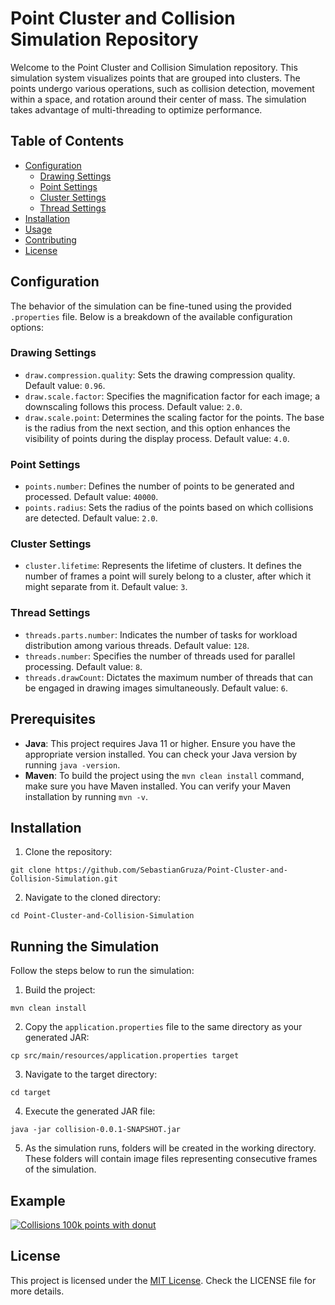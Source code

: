# Point Cluster and Collision Simulation Repository

Welcome to the Point Cluster and Collision Simulation repository. This simulation system visualizes points that are grouped into clusters. The points undergo various operations, such as collision detection, movement within a space, and rotation around their center of mass. The simulation takes advantage of multi-threading to optimize performance.

## Table of Contents

- [Configuration](#configuration)
    - [Drawing Settings](#drawing-settings)
    - [Point Settings](#point-settings)
    - [Cluster Settings](#cluster-settings)
    - [Thread Settings](#thread-settings)
- [Installation](#installation)
- [Usage](#usage)
- [Contributing](#contributing)
- [License](#license)

## Configuration

The behavior of the simulation can be fine-tuned using the provided `.properties` file. Below is a breakdown of the available configuration options:

### Drawing Settings
- `draw.compression.quality`: Sets the drawing compression quality. Default value: `0.96`.
- `draw.scale.factor`: Specifies the magnification factor for each image; a downscaling follows this process. Default value: `2.0`.
- `draw.scale.point`: Determines the scaling factor for the points. The base is the radius from the next section, and this option enhances the visibility of points during the display process. Default value: `4.0`.

### Point Settings
- `points.number`: Defines the number of points to be generated and processed. Default value: `40000`.
- `points.radius`: Sets the radius of the points based on which collisions are detected. Default value: `2.0`.

### Cluster Settings
- `cluster.lifetime`: Represents the lifetime of clusters. It defines the number of frames a point will surely belong to a cluster, after which it might separate from it. Default value: `3`.

### Thread Settings
- `threads.parts.number`: Indicates the number of tasks for workload distribution among various threads. Default value: `128`.
- `threads.number`: Specifies the number of threads used for parallel processing. Default value: `8`.
- `threads.drawCount`: Dictates the maximum number of threads that can be engaged in drawing images simultaneously. Default value: `6`.


## Prerequisites

- **Java**: This project requires Java 11 or higher. Ensure you have the appropriate version installed. You can check your Java version by running `java -version`.
- **Maven**: To build the project using the `mvn clean install` command, make sure you have Maven installed. You can verify your Maven installation by running `mvn -v`.


## Installation


1. Clone the repository: 
```
git clone https://github.com/SebastianGruza/Point-Cluster-and-Collision-Simulation.git
```

2. Navigate to the cloned directory:
```
cd Point-Cluster-and-Collision-Simulation
```

## Running the Simulation

Follow the steps below to run the simulation:

1. Build the project:
 ```
mvn clean install
 ```


2. Copy the `application.properties` file to the same directory as your generated JAR:
```
cp src/main/resources/application.properties target
```
3. Navigate to the target directory:
```
cd target
```

4. Execute the generated JAR file:
```
java -jar collision-0.0.1-SNAPSHOT.jar
```

5. As the simulation runs, folders will be created in the working directory. These folders will contain image files representing consecutive frames of the simulation.

## Example
[![Collisions 100k points with donut](https://img.youtube.com/vi/Mejrnv0szqY/maxresdefault.jpg)](https://youtu.be/Mejrnv0szqY)


## License

This project is licensed under the [MIT License](LICENSE). Check the LICENSE file for more details.
